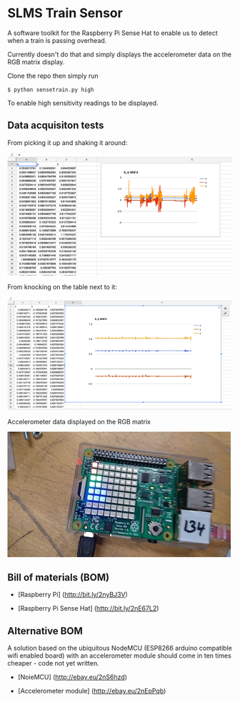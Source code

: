 # SLMS Train Sensor

A software toolkit for the Raspberry Pi Sense Hat to enable us to detect when a
train is passing overhead.

Currently doesn't do that and simply displays the accelerometer data on the RGB
matrix display.

Clone the repo then simply run
```shell
$ python sensetrain.py high
```

To enable high sensitivity readings to be displayed.

## Data acquisiton tests

From picking it up and shaking it around:  

![alt text](images/shaking-it.png "Picking it up and shaking it around data")

From knocking on the table next to it:  

![alt text](images/knocking-it.png "Knocking on the table next to it data")

Accelerometer data displayed on the RGB matrix

![alt text](images/rgb-matrix.jpg "RGB matrix accelerometer data")

## Bill of materials (BOM)  

* [Raspberry Pi] (http://bit.ly/2nyBJ3V)

* [Raspberry Pi Sense Hat] (http://bit.ly/2nE67L2)

## Alternative BOM

A solution based on the ubiquitous NodeMCU (ESP8266 arduino compatible wifi enabled board) with an accelerometer module should come in ten times cheaper - code not yet written.

* [NoieMCU] (http://ebay.eu/2nS6hzd)

* [Accelerometer module] (http://ebay.eu/2nEpPqb)
